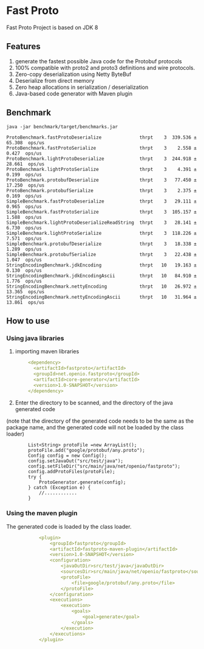 # Fast Proto
Fast Proto Project is based on JDK 8

## Features
1. generate the fastest possible Java code for the Protobuf protocols
2. 100% compatible with proto2 and proto3 definitions and wire protocols.
3. Zero-copy deserialization using Netty ByteBuf
4. Deserialize from direct memory
5. Zero heap allocations in serialization / deserialization
6. Java-based code generator with Maven plugin 

## Benchmark
```shell
java -jar benchmark/target/benchmarks.jar

ProtoBenchmark.fastProtoDeserialize              thrpt    3  339.536 ± 65.308  ops/us
ProtoBenchmark.fastProtoSerialize                thrpt    3    2.558 ±  0.427  ops/us
ProtoBenchmark.lightProtoDeserialize             thrpt    3  244.918 ± 28.661  ops/us
ProtoBenchmark.lightProtoSerialize               thrpt    3    4.391 ±  0.199  ops/us
ProtoBenchmark.protobufDeserialize               thrpt    3   77.450 ± 17.250  ops/us
ProtoBenchmark.protobufSerialize                 thrpt    3    2.375 ±  0.169  ops/us
SimpleBenchmark.fastProtoDeserialize             thrpt    3   29.111 ±  0.965  ops/us
SimpleBenchmark.fastProtoSerialize               thrpt    3  105.157 ±  1.588  ops/us
SimpleBenchmark.lightProtoDeserializeReadString  thrpt    3   28.141 ±  6.730  ops/us
SimpleBenchmark.lightProtoSerialize              thrpt    3  118.226 ±  7.571  ops/us
SimpleBenchmark.protobufDeserialize              thrpt    3   18.338 ±  1.289  ops/us
SimpleBenchmark.protobufSerialize                thrpt    3   22.438 ±  1.047  ops/us
StringEncodingBenchmark.jdkEncoding              thrpt   10   19.163 ±  0.130  ops/us
StringEncodingBenchmark.jdkEncodingAscii         thrpt   10   84.910 ±  1.776  ops/us
StringEncodingBenchmark.nettyEncoding            thrpt   10   26.972 ± 13.365  ops/us
StringEncodingBenchmark.nettyEncodingAscii       thrpt   10   31.964 ± 13.861  ops/us
```

## How to use
### Using java libraries

1. importing maven libraries
```yaml
        <dependency>
          <artifactId>fastproto</artifactId>
          <groupId>net.openio.fastproto</groupId>
          <artifactId>core-generator</artifactId>
          <version>1.0-SNAPSHOT</version>
        </dependency>
```


2. Enter the directory to be scanned, and the directory of the java generated code 

 (note that the directory of the generated code needs to be the same as the package name, and the generated code will not be loaded by the class loader)
```
        List<String> protoFile =new ArrayList();
        protoFile.add("google/protobuf/any.proto");
        Config config = new Config();
        config.setJavaOut("src/test/java");
        config.setFileDir("src/main/java/net/openio/fastproto");
        config.addProtoFiles(protoFile);
        try {
            ProtoGenerator.generate(config);
        } catch (Exception e) {
            //............
        }
```

### Using the maven plugin
The generated code is loaded by the class loader.
```yaml
            <plugin>
                <groupId>fastproto</groupId>
                <artifactId>fastproto-maven-plugin</artifactId>
                <version>1.0-SNAPSHOT</version>
                <configuration>
                    <javaOutDir>src/test/java</javaOutDir>
                    <sourcesDir>src/main/java/net/openio/fastproto</sourcesDir>
                    <protoFile>
                        <file>google/protobuf/any.proto</file>
                    </protoFile>
                </configuration>
                <executions>
                    <execution>
                        <goals>
                            <goal>generate</goal>
                        </goals>
                    </execution>
                </executions>
            </plugin>
```